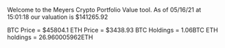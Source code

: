 Welcome to the Meyers Crypto Portfolio Value tool. 
As of 05/16/21 at 15:01:18 our valuation is $141265.92 

BTC Price = $45804.1
 ETH Price = $3438.93
BTC Holdings = 1.06BTC
 ETH holdings = 26.960005962ETH 
